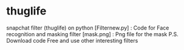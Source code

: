 # thuglife
snapchat filter (thuglife) on python
[Filternew.py] : Code for Face recognition and masking filter
[mask.png] : Png file for the mask
P.S. Download code Free and use other interesting filters
